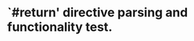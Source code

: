 `#return' directive parsing and functionality test.
===================================================

